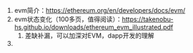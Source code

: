 1. evm简介：https://ethereum.org/en/developers/docs/evm/
2. evm状态变化（100多页，值得阅读）：https://takenobu-hs.github.io/downloads/ethereum_evm_illustrated.pdf
   1. 差缺补漏，可以加深对EVM，dapp开发的理解
3. 